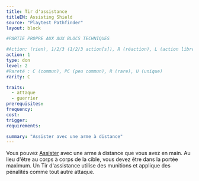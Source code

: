 ```yaml
---
title: Tir d'assistance
titleEN: Assisting Shield
source: "Playtest Pathfinder"
layout: block

#PARTIE PROPRE AUX AUX BLOCS TECHNIQUES

#Action: (rien), 1/2/3 (1/2/3 action[s]), R (réaction), L (action libre)
action: 1
type: don
level: 2
#Rareté : C (commun), PC (peu commun), R (rare), U (unique)
rarity: C

traits:
  - attaque
  - guerrier
prerequisites:
frequency: 
cost:
trigger: 
requirements: 

summary: "Assister avec une arme à distance"
---
```


Vous pouvez [Assister](/ch9-jouer-à-pathfinder/actions-de-base.html#assister) avec une arme à distance que vous avez en main. Au lieu d'être au corps à corps de la cible, vous devez être dans la portée maximum. Un Tir d'assistance utilise des munitions et applique des pénalités comme tout autre attaque.
